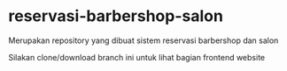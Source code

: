 # reservasi-barbershop-salon
Merupakan repository yang dibuat sistem reservasi barbershop dan salon

Silakan clone/download branch ini untuk lihat bagian frontend website